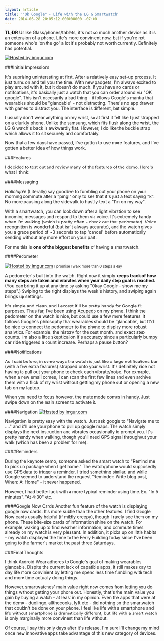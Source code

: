 ```yaml
---
layout: article
title: '"Ok Google" - Life with the LG G Smartwatch'
date: 2014-06-28 20:05:12.000000000 -07:00
---
```




**TL;DR** Unlike Glass/phones/tablets, it's not so much another device as it is an extension of a phone. Life's more convinient now, but if you're not someone who's 'on the go' a lot it's probably not worth currently. Definitely has potential. 

<a href="http://imgur.com/QEmh18j"><img src="http://i.imgur.com/QEmh18j.jpg?2" title="Hosted by imgur.com"/></a>

###Initial Impressions

It's suprising uninteresting at first. After a relatively easy set-up process. It just turns on and tell you the time. With new gadgets, I'm always excited to play around with it, but it doesn't do much. If you have no cards or notifcations, it's basically just a watch that you can order around via "OK google". This isn't necesarily a bad thing - it follows Google's mantra that wearables should be "glancable" - not distracting. There's no app drawer with games to distract you. The interface is different, but simple.

I usually don't wear anything on my wrist, so at first it felt like I just strapped on a clunkly phone. Unlike the samsung, which fits flush along the wrist, the LG G watch's back is awkwardly flat. However, I do like the buckle strap which allows it to sit securely and comfortably. 

Now that a few days have passed, I've gotten to use more features, and I've gotten a better idea of how things work.


###Features

I decided to test out and review many of the features of the demo. Here's what I think:

####Messaging

*Hallelujah!* (Literally) say goodbye to fumbling out your phone on your morning commute after a  "ping!" only to see that it's just a text saying "k". No more pausing along the sidewalk to hastily text a  "I'm on my way". 

With a smartwatch, you can look down after a light vibration to see incoming messages and respond to them via voice. It's extremely handy when I'm walking (which is pretty often - check out that pedometer). Voice recognition is wonderful (but isn't always accurate), and the watch gives you a grace period of ~3 seconds to tap 'cancel' before automatically sending without any more effort on your part.

For me this is **one of the biggest benefits** of having a smartwatch. 

####Pedometer

<a href="http://imgur.com/JLt585p"><img src="http://i.imgur.com/JLt585p.jpg" title="Hosted by imgur.com"/></a>
<small>I promise I walk more than 0 steps a day </small>

A pedometer's built into the watch. Right now it simply **keeps track of how many steps are taken and vibrates when your daily step goal is reached.** (You can bring it up at any time by asking "Okay Google - show me my steps".) Swiping to the right displays the week's history, and swiping again brings up settings.

It's simple and clean, and I except it'll be pretty handy for Google fit purposes. Thus far, I've been using [Acupedo](https://play.google.com/store/apps/details?id=com.corusen.accupedo.te&hl=en) on my phone. I think the pedometer on the watch is nice, but could use a few more features. It follows Google's philosophy that wearables should be 'glancable', but tt'd be nice to connect the pedometer to the phone to display more robust analytics. For example, the history for the past month, and exact step counts. I'm also a little skeptical on it's accuracy since a particularly bumpy car ride triggered a count increase. Perhaps a pause button?


####Notifications

As I said before, in some ways the watch is just like a large notifications bar (with a few extra features) strapped onto your wrist. It's definitely nice not having to pull out your phone to check each vibrate/noise. For exmaple, when a new email comes, I can scan the first few lines and even archive them with a flick of my wrist without getting my phone out or opening a new tab on my laptop. 

When you need to focus however, the mute mode comes in handy. Just swipe down on the main screen to activate it.

####Navigation
<a href="http://imgur.com/aRnkwLj"><img src="http://i.imgur.com/aRnkwLj.jpg" title="Hosted by imgur.com"/></a>

Navigation is pretty easy with the watch. Just ask google to  "Navigate me to ...." and it'll use your phone to pull up google maps. The watch simply displays the next instruction and vibrates occasionally to prompt you. It's pretty handy when walking, though you'll need GPS signal throughout your walk (which has been a problem for me).

####Reminders

During the keynote demo, someone asked the smart watch to "Remind me to pick up package when I get home." The watch/phone would supposedly use GPS data to trigger a reminder. I tried something similar, and while Google seemed to understand the request "Reminder: Write blog post, When: At Home" - it never happened. 

However, I had better luck with a more typical reminder using time. Ex. "In 5 minutes", "At 4:30" etc.

####Google Now Cards
Another fun feature of the watch is displaying google now cards. It's more subtle than the other features. I find Google Now cards usually helpful (if mildly creepy), though I rarely see them on my phone. These bite-size cards of information shine on the watch. For example, waking up to find weather information, and commute times already on my watch is very pleasant.  In addition, it picks up on little habits - my watch displayed the time to the Ferry Building today since I've been going to the farmer's market the past three Saturdays.


###Final Thoughts

I think Android Wear adheres to Google's goal of making wearables glancable. Dispite the current lack of capatible apps, it still makes day to day life more convinient by letting me spend less time fumbling with tech and more time actually doing things. 

However, smartwatches' main value right now comes from letting you do things without getting your phone out. Honestly, that's the main value you gain by buying a watch - at least in my opinion. Even the apps that were at the demo - duolingo, allthecooks, lyft etc - did nothing on the smartwatch that couldn't be done on your phone.  I feel like life with a smartphone and life without smartphone is dramatically different, but life with a smart watch is only marginally more convinent than life without. 

Of course, I say this only days after it's release. I'm sure I'll change my mind once new innovative apps take advantage of this new category of devices.
